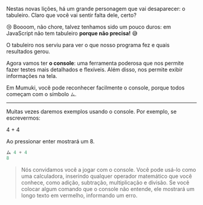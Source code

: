 Nestas novas lições, há um grande personagem que vai desaparecer: o tabuleiro. Claro que você vai sentir falta dele, certo?

:cry: Boooom, não chore, talvez tenhamos sido um pouco duros: em JavaScript não tem tabuleiro **porque não precisa!** :sweat_smile: 

O tabuleiro nos serviu para ver o que nosso programa fez e quais resultados gerou.

Agora vamos ter **o console**: uma ferramenta poderosa que nos permite fazer testes mais detalhados e flexíveis. Além disso, nos permite exibir informações na tela.

Em Mumuki, você pode reconhecer facilmente o console, porque todos começam com o símbolo `ム`.

------------------------
Muitas vezes daremos exemplos usando o console. Por exemplo, se escrevermos:


4 + 4 

Ao pressionar enter mostrará um 8.


```javascript
ム 4 + 4
8
```

> Nós convidamos você a jogar com o console. Você pode usá-lo como uma calculadora, inserindo qualquer operador matemático que você conhece, como adição, subtração, multiplicação e divisão. Se você colocar algum comando que o console não entende, ele mostrará um longo texto em vermelho, informando um erro.
